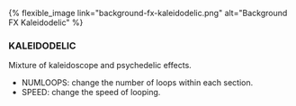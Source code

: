 ---
---

{% flexible_image link="background-fx-kaleidodelic.png" alt="Background FX Kaleidodelic" %}

### KALEIDODELIC
Mixture of kaleidoscope and psychedelic effects.

* NUMLOOPS: change the number of loops within each section.
* SPEED: change the speed of looping.